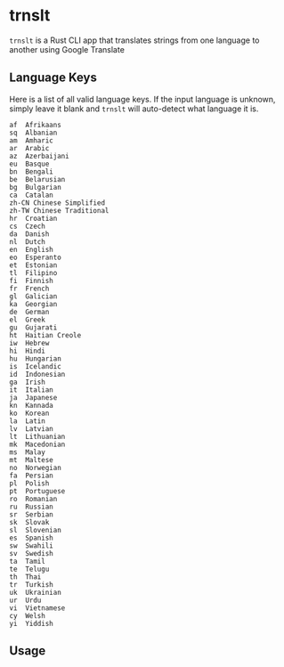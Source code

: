 # trnslt

`trnslt` is a Rust CLI app that translates strings from one language to another using Google Translate

## Language Keys

Here is a list of all valid language keys. If the input language is unknown, simply leave it blank and `trnslt` will auto-detect what language it is.

```
af  Afrikaans
sq  Albanian
am  Amharic
ar  Arabic
az  Azerbaijani
eu  Basque
bn  Bengali
be  Belarusian
bg  Bulgarian
ca  Catalan
zh-CN Chinese Simplified
zh-TW Chinese Traditional
hr  Croatian
cs  Czech
da  Danish
nl  Dutch
en  English
eo  Esperanto
et  Estonian
tl  Filipino
fi  Finnish
fr  French
gl  Galician
ka  Georgian
de  German
el  Greek
gu  Gujarati
ht  Haitian Creole
iw  Hebrew
hi  Hindi
hu  Hungarian
is  Icelandic
id  Indonesian
ga  Irish
it  Italian
ja  Japanese
kn  Kannada
ko  Korean
la  Latin
lv  Latvian
lt  Lithuanian
mk  Macedonian
ms  Malay
mt  Maltese
no  Norwegian
fa  Persian
pl  Polish
pt  Portuguese
ro  Romanian
ru  Russian
sr  Serbian
sk  Slovak
sl  Slovenian
es  Spanish
sw  Swahili
sv  Swedish
ta  Tamil
te  Telugu
th  Thai
tr  Turkish
uk  Ukrainian
ur  Urdu
vi  Vietnamese
cy  Welsh
yi  Yiddish
```

## Usage